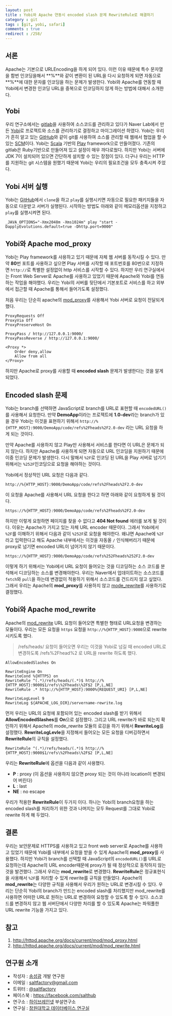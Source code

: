 ```yaml
---
layout: post
title : Yobi와 Apache 연동시 encoded slash 문제 RewriteRule로 해결하기
category : git
tags : [git, yobi, safari]
comments : true
redirect : /258/
---
```


## 서론

Apache는 기본으로 URLEncoding을 하게 되어 있다. 이런 이유 때문에 특수 문자열을 함번 인코딩을해서 **%**와 같이 변환이 된 URL을 다시 요청하게 되면 자동으로 **%**에 대한 문자를 인코딩을 하는 문제가 발생한다. Yobi와 Apache를 연동할 때 Yobi에서 변경한 인코딩 URL을 중복으로 인코딩하지 않게 하는 방법에 대해서 소개한다.

<!--more-->

## Yobi

우리 연구소에서는 [gitlab](https://about.gitlab.com/)을 사용하여 소스코드를 관리하고 있다가 Naver Lab에서 만든 [Yobi](https://github.com/naver/yobi)로 프로젝트와 소스를 관리하기로 결정하고 마이그레이션 하였다. Yobi는 우리가 흔히 알고 있는 [GitHub](https://github.com)와 같이 git를 사용하여 소스를 관리할 때 웹에서 협업을 할 수 있는 [SCM](http://en.wikipedia.org/wiki/Software_configuration_management)이다. Yobi는 [Scala](http://www.scala-lang.org/) 기반의 [Play](https://www.playframework.com/) framework으로 만들어졌다. 기존의 gitlab은 Ruby기반으로 만들어져 있고 설정이 매우 까다로웠다. 하지만 Yobi는 서버에 JDK 7이 설치되어 있으면 간단하게 설치할 수 있는 장점이 있다. 더구나 우리는 HTTP를 지원하는 git 시스템을 원했기 때문에 Yobi는 우리의 필요조건을 모두 충족시켜 주었다.

## Yobi 서버 실행

Yobi는 [GitHub](https://github.com/naver/yobi)에서 `clone`을 하고 `play`를 실행시키면 자동으로 필요한 패키지들을 자동으로 다운받고 서버가 실행된다. 시작하는 방법도 아래와 같이 메모리옵션을 지정하고 `play`를 실행시켜면 된다.

```
_JAVA_OPTIONS="-Xmx2048m -Xms1024m" play "start -DapplyEvolutions.default=true -Dhttp.port=9000"
```

## Yobi와 Apache mod_proxy

Yobi는 Play framework를 사용하고 있기 때문에 자체 웹 서버를 동작시킬 수 있다. 만약 **80**번 포트를 사용하고 싶으면 Play 서버를 시작할 때 포트번호를 80번으로 지정하면 `http://`로 특별한 설정없이 http 서비스를 시작할 수 있다. 하지만 우리 연구실에서는 Front Web Server로 Apache를 사용하고 있었기 때문에 Apache와 Yobi를 연동하는 작업을 해야했다. 우리는 Yobi의 서버를 뒷단에서 기본포트로 서비스를 하고 외부에서 접근할 때 Apache를 통해서 들어가도록 설정했다.

처음 우리는 단순히 apache의 [mod_proxy](http://httpd.apache.org/docs/current/mod/mod_proxy.html)를 사용해서 Yobi 서버로 요청이 전달되게 했다.

```
ProxyRequests Off
ProxyVia Off
ProxyPreserveHost On

ProxyPass / http://127.0.0.1:9000/
ProxyPassReverse / http://127.0.0.1:9000/

<Proxy *>
	Order deny,allow
	Allow from all
</Proxy>

```

하지만 Apache로 proxy를 사용할 때 **encoded slash** 문제가 발생한다는 것을 알게 되었다.

## Encoded slash 문제

Yobi는 branch를 선택하면 JavaScript로 branch를 URL로 표현할 때 `encodedURL()`를 사용해서 요청한다. 만약 **DemoApp**이라는 프로젝트에 **1.0-dev**라는 branch가 있을 경우 Yobi는 이것을 표현하기 위해서 `http://%{HTTP_HOST}:9000/DemoApp/code/refs%2Fheads%2F2.0-dev` 라는 URL 요청을 하게 되는 것이다.

만약 Apache를 사용하지 않고 Play만 사용해서 서비스를 한다면 이 URL은 문제가 되지 않는다. 하지만 Apache를 사용하게 되면 자동으로 URL 인코딩을 지원하기 때문에 이중 인코딩 문제가 발생한다. 다시 말해서 `%2F`로 인코딩 된 URL을 Play 서버로 넘기기 위해서는 `%252F`인코딩으로 요청을 해야하는 것이다.

Yobi에서 정상적인 URL 요청은 다음과 같다.

```
http://%{HTTP_HOST}:9000/DemoApp/code/refs%2Fheads%2F2.0-dev
```

이 요청을 Apache를 사용해서 URL 요청을 한다고 하면 아래와 같이 요청하게 될 것이다.

```
https://%{HTTP_HOST}:9000/DemoApp/code/refs%2Fheads%2F2.0-dev
```

하지만 이렇게 요청하면 페이지를 찾을 수 없다고 **404 Not found** 에러를 보게 될 것이다. 이유는 Apache가 가지고 있는 자체 URL encoder 때문이다. 그래서 Yobi에서 `%2F`를 이해하기 위해서 다음과 같이 `%252F`로 요청을 해야한다. 왜냐면 Apache에 `%2F`라고 입력한다고 해도 Apache 내부에서는 이것을 자동올 `/` 인식해버리기 때문에 proxy로 넘기면 encoded URL이 넘어가지 않기 때문이다.

```
https://%{HTTP_HOST}:9000/DemoApp/code/refs%252Fheads%252F2.0-dev
```

이렇게 하기 위해서는 Yobi에서 URL 요청이 들어오는 것을 디코딩하는 소스 코드를 분석해서 디코딩하는 소스를 변경해야한다. 우리는 Naver에서 업데이트하는 소스코드를 `fetch`와 `pull`을 하는데 변경없이 적용하기 위해서 소스코드를 건드리지 않고 싶었다. 그래서 우리는 Apache의 **mod_proxy**를 사용하지 않고 [mode_rewrite](http://httpd.apache.org/docs/current/mod/mod_rewrite.html)를 사용하기로 결정했다.

## Yobi와 Apache mod_rewrite

Apache의 [mod_rewrite](http://httpd.apache.org/docs/current/mod/mod_rewrite.html) URL 요청이 들어오면 특별한 형태로 URL요청을 변경하는 모듈이다.
우리는 모든 요청을 `https` 요청을 `http://%{HTTP_HOST}:9000`으로 rewrite 시키도록 했다.

> /refs/heads/ 요청이 들어오면 우리는 이것을 Yobi로 넘길 때 encoded URL로 변경하도록 /refs%2Fhead%2 로 URL을 rewrite 하도록 했다.

```
AllowEncodedSlashes On

RewriteEngine On
RewriteCond %{HTTPS} on
RewriteRule ^(.*)/refs/heads/(.*)$ http://%{HTTP_HOST}:9000$1/refs\%2Fheads\%2F$2 [P,L,NE]
RewriteRule .* http://%{HTTP_HOST}:9000%{REQUEST_URI} [P,L,NE]

RewriteLogLevel 9
RewriteLog ${APACHE_LOG_DIR}/servername-rewrite.log
```
먼저 우리는 URL의 요청에 포함되어 있는 encoded slash를 받기 위해서 **AllowEncodedSlashes**를 **On**으로 설정했다. 그리고 URL rewrite가 바로 되는지 확인하기 위해서 Apache의 mode_rewrite 모듈의 로깅을 하기 위해서 **RewriteLog**를 설정했다. **RewriteLogLevle**을 지정해서 들어오는 모든 요청을 디버깅하면서 **RewriteRule**의 규칙을 설정했다.

```
RewriteRule ^(.*)/refs/heads/(.*)$ http://%{HTTP_HOST}:9000$1/refs\%2Fheads\%2F$2 [P,L,NE]
```
우리는 **RewriteRule**에 옵션을 다음과 같이 사용했다.
- **P** : proxy (이 옵션을 사용하지 않으면 proxy 되는 것이 아니라 location이 변경되어 버린다)
- **L** : last
- **NE** : no escape

우리가 적용한 **RewriteRule**이 두가지 이다. 하나는 Yobi의 branch요청을 하는 encoded slash를 처리하기 위한 것과 나머지는 모두 Request를 그대로 Yobi로 rewrite 하게 해 두었다.

## 결론

우리는 보안문제로 HTTPS를 사용하고 있고 front web server로 Apache를 사용하고 있었기 때문에 Yobi를 내부에서 요청을 받을 수 있게 Apache의 **mod_proxy**를 사용했다. 하지만 Yobi가 branch를 선택할 때 JavaScript의 `encodedURL()`를 URL로 요청하는데 Apache의 URL encoder때문에 proxy가 될 때 정상적으로 동작하지 않는 것을 발견했다. 그래서 우리는 **mod_rewrite**로 변경했다. **RewriteRule**은 정규표현식을 사용해서 `%2F`를 처리할 수 있게 rewrite를 규칙을 만들었다. Apache의 **mod_rewrite**는 다양한 규칙을 사용해서 우리가 원하는 URL로 변경시킬 수 있다. 우리는 단순히 Yobi의 branch가 만드는 encoded slash를 처리했지만 mod_rewrite를 사용하면 어떠한 URL로 원하는 URL로 변경하여 요청할 수 있도록 할 수 있다. 소스코드를 변경하지 않고 웹 서버단에서 다양한 처리를 할 수 있도록 Apache는 파워풀한 URL rewrite 기능을 가지고 있다.


## 참고

1. http://httpd.apache.org/docs/current/mod/mod_proxy.html
2. http://httpd.apache.org/docs/current/mod/mod_rewrite.html

## 연구원 소개

* 작성자 : [송성광](http://about.me/saltfactory) 개발 연구원
* 이메일 : [saltfactory@gmail.com](mailto:saltfactory@gmail.com)
* 트위터 : [@saltfactory](https://twitter.com/saltfactory)
* 페이스북 : https://facebook.com/salthub
* 연구소 : [하이브레인넷](http://www.hibrain.net) 부설연구소
* 연구실 : [창원대학교 데이터베이스 연구실](http://dblab.changwon.ac.kr)
